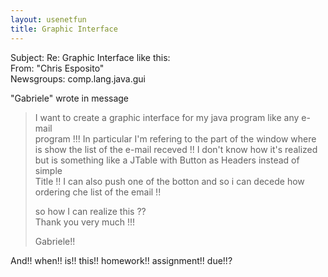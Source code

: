 ```yaml
---   
layout: usenetfun   
title: Graphic Interface   
---   
```

   
   
 Subject: Re: Graphic Interface like this:   
From: &quot;Chris Esposito&quot;   
Newsgroups: comp.lang.java.gui   
   
&quot;Gabriele&quot; wrote in message   
   
> I want to create a graphic interface for my java program like any e-mail   
> program !!! In particular I'm refering to the part of the window where   
> is show the list of the e-mail receved !! I don't know how it's realized   
> but is something like a JTable with Button as Headers instead of simple   
> Title !! I can also push one of the botton and so i can decede how   
> ordering che list of the email !!   
>   
> so how I can realize this ??   
> Thank you very much !!!   
>   
> Gabriele!!   
   
And!! when!! is!! this!! homework!! assignment!! due!!?   
   
   
   
